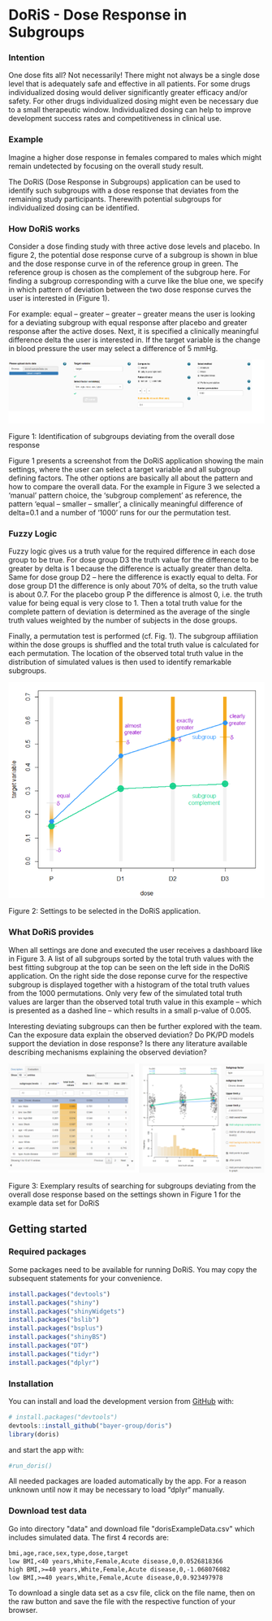 # DoRiS - Dose Response in Subgroups

### Intention
One dose fits all? Not necessarily! There might not always be a single dose 
level that is adequately safe and effective in all patients. For some drugs 
individualized dosing would deliver significantly greater efficacy and/or safety.
For other drugs individualized dosing might even be necessary due to a small
therapeutic window. Individualized dosing can help to improve development 
success rates and competitiveness in clinical use.

### Example 
Imagine a higher dose response in females compared to males which might remain
undetected by focusing on the overall study result.

The DoRiS (Dose Response in Subgroups) application can be used to identify such
subgroups with a dose response that deviates from the remaining study participants. 
Therewith potential subgroups for individualized dosing can be identified.

### How DoRiS works
Consider a dose finding study with three active dose levels and placebo.
In figure 2, the potential dose response curve of a subgroup is 
shown in blue and the dose response curve in of the reference group in green.
The reference group is chosen as the complement of the subgroup here.
For finding a subgroup corresponding with a curve like the blue one, we specify in which pattern of deviation between the two dose response 
curves the user is interested in (Figure 1).

For example: equal – greater – greater – greater means the user is looking for a 
deviating subgroup with equal response after placebo and greater response 
after the active doses. Next, it is specified a clinically meaningful difference 
delta the user is interested in. If the target variable is the change in blood
pressure the user may select a difference of 5 mmHg. 

<img src='inst/app/www/Figure1.png'>

Figure 1: Identification of subgroups deviating from the overall dose response 


Figure 1 presents a screenshot from the DoRiS application 
showing the main settings, where the user can select a target variable 
and all subgroup defining factors. The other options are basically 
all about the pattern and how to compare the overall data. 
For the example in Figure 3 we selected a ‘manual’ pattern choice, the 
‘subgroup complement’ as reference, the pattern ‘equal – smaller – smaller’,
a clinically meaningful difference of delta=0.1 and a number of ‘1000’ runs for our the permutation test. 


### Fuzzy Logic
Fuzzy logic gives us a truth value for the required difference in each dose 
group to be true. For dose group D3 the truth value for the difference to be 
greater by delta is 1 because the difference is actually greater than delta. 
Same for dose group D2 – here the difference is exactly equal to delta. 
For dose group D1 the difference is only about 70% of delta, so the truth value
is about 0.7. For the placebo group P the difference is almost 0, i.e. the
truth value for being equal is very close to 1. Then a total truth value
for the complete pattern of deviation is determined as the average of the
single truth values weighted by the number of subjects in the dose groups. 

Finally, a permutation test is performed (cf. Fig. 1). 
The subgroup affiliation within the dose groups is shuffled and the total
truth value is calculated for each permutation. The location of the
observed total truth value in the distribution of simulated values is 
then used to identify remarkable subgroups.

<img src='inst/app/www/Example_diagram_new.png'>

Figure 2: Settings to be selected in the DoRiS application.


### What DoRiS provides

When all settings are done and executed the user receives a dashboard 
like in Figure 3. A list of all subgroups sorted by the total truth 
values with the best fitting subgroup at the top can be seen on the 
left side in the DoRiS application. On the right side the dose 
reponse curve for the respective subgroup is displayed together with 
a histogram of the total truth values from the 1000 permutations. 
Only very few of the simulated total truth values are larger than the observed 
total truth value in this example – which is presented as a dashed line – which
results in a small p-value of 0.005.

Interesting deviating subgroups can then be further explored 
with the team. Can the exposure data explain the observed deviation? 
Do PK/PD models support the deviation in dose response? Is there any 
literature available describing mechanisms explaining the observed deviation? 

<img src='inst/app/www/Figure3.png'>

Figure 3: Exemplary results of searching for subgroups deviating from the overall dose response based on the settings shown in Figure 1 for the example data set for DoRiS 


## Getting started

### Required packages

Some packages need to be available for running DoRiS. You may copy the subsequent statements for your convenience.
``` r
install.packages("devtools")
install.packages("shiny")
install.packages("shinyWidgets")
install.packages("bslib")
install.packages("bsplus")
install.packages("shinyBS")
install.packages("DT")
install.packages("tidyr")
install.packages("dplyr")
```

### Installation

You can install and load the development version from
[GitHub](https://github.com/) with:

``` r
# install.packages("devtools")
devtools::install_github("bayer-group/doris")
library(doris)
```

and start the app with:

``` r
#run_doris()
```

All needed packages are loaded automatically by the app. For a reason unknown until now it may be necessary to load “dplyr“ manually.

### Download test data

Go into directory "data" and download file "dorisExampleData.csv" which includes simulated data. The first 4 records are:
```
bmi,age,race,sex,type,dose,target
low BMI,<40 years,White,Female,Acute disease,0,0.0526818366
high BMI,>=40 years,White,Female,Acute disease,0,-1.068076082
low BMI,>=40 years,White,Female,Acute disease,0,0.923497978
```

To download a single data set as a csv file, click on the file name, then on the raw button and save the file with the respective function of your browser. 

